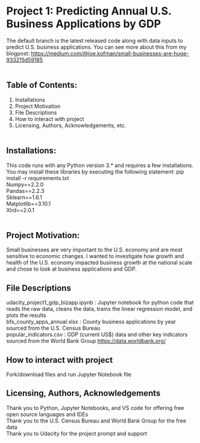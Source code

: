 # Project 1: Predicting Annual U.S. Business Applications by GDP 
The default branch is the latest released code along with data inputs to predict U.S. business applications. You can see more about this from my blogpost: https://medium.com/@joe.kofman/small-businesses-are-huge-933215d59185 <br/><br/>

## Table of Contents:
1. Installations <br/>
2. Project Motivation <br/>
3. File Descriptions <br/>
4. How to interact with project <br/>
5. Licensing, Authors, Acknowledgements, etc. <br/><br/>

## Installations:
This code runs with any Python version 3.* and requires a few installations.
You may install these libraries by executing the following statement: pip install -r requirements.txt <br/>
Numpy==2.2.0 <br/>
Pandas==2.2.3 <br/>
Sklearn==1.6.1 <br/>
Matplotlib==3.10.1 <br/>
Xlrd==2.0.1 <br/> <br/>

## Project Motivation:
Small businesses are very important to the U.S. economy and are most sensitive to economic changes. I wanted to investigate how growth and health of the U.S. economy impacted business growth at the national scale and chose to look at business applications and GDP.

## File Descriptions
udacity_project1_gdp_bizapp.ipynb : Jupyter notebook for python code that reads the raw data, cleans the data, trains the linear regression model, and plots the results <br/>
bfs_county_apps_annual.xlsx : County business applications by year sourced from the U.S. Census Bureau <br/>
popular_indicators.csv : GDP (current US$) data and other key indicators sourced from the World Bank Group https://data.worldbank.org/ <br/>

## How to interact with project
Fork/download files and run Jupyter Notebook file

## Licensing, Authors, Acknowledgements
Thank you to Python, Jupyter Notebooks, and VS code for offering free open source languages and IDEs <br/>
Thank you to the U.S. Census Bureau and World Bank Group for the free data <br/>
Thank you to Udacity for the project prompt and support


